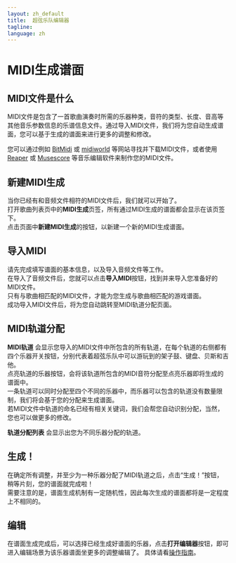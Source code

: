 ```yaml
---
layout: zh_default
title:  超弦乐队编辑器
tagline: 
language: zh
---
```


# MIDI生成谱面

## **MIDI文件是什么**
MIDI文件是包含了一首歌曲演奏时所需的乐器种类，音符的类型、长度、音高等其他音乐参数信息的乐谱信息文件。通过导入MIDI文件，我们将为您自动生成谱面，您可以基于生成的谱面来进行更多的调整和修改。  
  
您可以通过例如 [BitMidi](https://bitmidi.com/) 或 [midiworld](https://www.midiworld.com/) 等网站寻找并下载MIDI文件，或者使用 [Reaper](https://www.reaper.fm/) 或 [Musescore](https://musescore.com/) 等音乐编辑软件来制作您的MIDI文件。
 
## **新建MIDI生成**
当你已经有和音频文件相符的MIDI文件后，我们就可以开始了。  
打开歌曲列表页中的**MIDI生成**页签，所有通过MIDI生成的谱面都会显示在该页签下。  
点击页面中**新建MIDI生成**的按钮，以新建一个新的MIDI生成谱面。  

 
## **导入MIDI**
请先完成填写谱面的基本信息，以及导入音频文件等工作。  
在导入了音频文件后，您就可以点击**导入MIDI**按钮，找到并来导入您准备好的MIDI文件。  
只有与歌曲相匹配的MIDI文件，才能为您生成与歌曲相匹配的游戏谱面。  
成功导入MIDI文件后，将为您自动跳转至MIDI轨道分配页面。 
 
## **MIDI轨道分配** 
**MIDI轨道** 会显示您导入的MIDI文件中所包含的所有轨道，在每个轨道的右侧都有四个乐器开关按钮，分别代表着超弦乐队中可以游玩到的架子鼓、键盘、贝斯和吉他。  
点亮轨道的乐器按钮，会将该轨道所包含的MIDI音符分配至点亮乐器即将生成的谱面中。  
一条轨道可以同时分配至四个不同的乐器中，而乐器可以包含的轨道没有数量限制，我们将会基于您的分配来生成谱面。  
若MIDI文件中轨道的命名已经有相关关键词，我们会帮您自动识别分配，当然，您也可以做更多的修改。  

**轨道分配列表** 会显示出您为不同乐器分配的轨道。
 
## **生成！**
在确定所有调整，并至少为一种乐器分配了MIDI轨道之后，点击“生成！”按钮，稍等片刻，您的谱面就完成啦！  
需要注意的是，谱面生成机制有一定随机性，因此每次生成的谱面都将是一定程度上不相同的。  

## **编辑**
在谱面生成完成后，可以选择已经生成好谱面的乐器，点击**打开编辑器**按钮，即可进入编辑场景为该乐器谱面坐更多的调整编辑了。
具体请看[操作指南](mapping-instruction)。